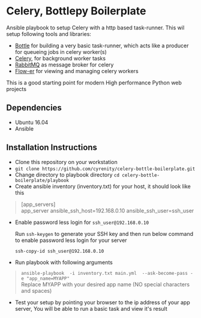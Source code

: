 # Celery, Bottlepy Boilerplate

Ansible playbook to setup Celery with a http based task-runner. This wil setup following tools and libraries:

- [Bottle](https://github.com/bottlepy/bottle) for building a very basic task-runner, which acts like a producer for queueing jobs in celery worker(s)
- [Celery](http://www.celeryproject.org/), for background worker tasks
- [RabbitMQ](https://github.com/rabbitmq/rabbitmq-server) as message broker for celery
- [Flow-er](https://github.com/mher/flower) for viewing and managing celery workers


This is a good starting point for modern High performance Python web projects 

## Dependencies

- Ubuntu 16.04
- Ansible


## Installation Instructions

- Clone this repository on your workstation 
- `git clone https://github.com/cyrenity/celery-bottle-boilerplate.git`
- Change directory to playbook directory `cd celery-bottle-boilerplate/playbook`
- Create ansible inventory (inventory.txt) for your host, it should look like this
> \[app_servers\]      
> app_server   ansible_ssh_host=192.168.0.10  ansible_ssh_user=ssh_user

- Enable password less login for `ssh_user@192.168.0.10`    

    Run `ssh-keygen` to generate your SSH key and
    then run below command to enable password less login for your server

    `ssh-copy-id ssh_user@192.168.0.10`
    
    
- Run playbook with following arguments
> `ansible-playbook  -i inventory.txt main.yml  --ask-become-pass -e "app_name=MYAPP"`     
>  Replace MYAPP with your desired app name (NO special characters and spaces)

- Test your setup by pointing your browser to the ip address of your app server, You will be able to run a basic task and view it's result 
